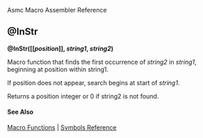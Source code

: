 Asmc Macro Assembler Reference

## @InStr

**@InStr([[_position_]], _string1_, _string2_)**

Macro function that finds the first occurrence of _string2_ in _string1_, beginning at position within string1.

If position does not appear, search begins at start of _string1_.

Returns a position integer or 0 if string2 is not found.

#### See Also

[Macro Functions](macro-functions.md) | [Symbols Reference](readme.md)
